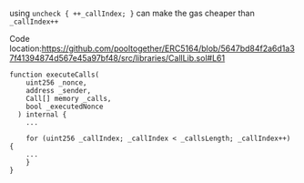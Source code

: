 using `uncheck { ++_callIndex; }` can make the gas cheaper than `_callIndex++`

Code location:https://github.com/pooltogether/ERC5164/blob/5647bd84f2a6d1a37f41394874d567e45a97bf48/src/libraries/CallLib.sol#L61
```
function executeCalls(
    uint256 _nonce,
    address _sender,
    Call[] memory _calls,
    bool _executedNonce
  ) internal {
    ...

    for (uint256 _callIndex; _callIndex < _callsLength; _callIndex++) {
    ...
    }
}
```
